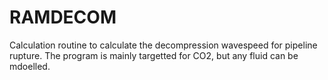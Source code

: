 # RAMDECOM

Calculation routine to calculate the decompression wavespeed for pipeline rupture. The program is mainly targetted for CO2, but any fluid can be mdoelled. 
